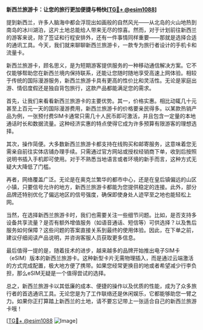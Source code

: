 **新西兰旅游卡：让您的旅行更加便捷与畅快[[TG💪+ @esim1088](https://t.me/s/esim1088)]**

提到新西兰，许多人脑海中都会浮现出如画般的自然风光——从北岛的火山地热到南岛的冰川湖泊，这片土地总能给人带来无尽的惊喜。然而，对于计划前往新西兰的游客来说，除了签证和行程安排外，还有一件事情同样重要——那就是选择合适的通讯工具。今天，我们就来聊聊新西兰旅游卡，一款专为旅行者设计的手机卡和流量卡。

新西兰旅游卡，顾名思义，是为短期游客提供服务的一种移动通信解决方案。它不仅能够帮助您在新西兰境内保持联系，还能让您随时随地享受高速上网体验。相较于传统的国际漫游服务，新西兰旅游卡具有更高的性价比和灵活性。无论是家庭出游、情侣度假还是独自背包旅行，这款产品都能满足您的需求。

首先，让我们来看看新西兰旅游卡的主要优势。其一，价格实惠。相比动辄几十元甚至上百元一天的国际漫游费用，新西兰旅游卡的价格要亲民得多。以某款热销产品为例，一张预付费SIM卡通常只需几十人民币即可激活，并且包含一定量的本地通话时长和数据流量。这种经济实惠的特点使得它成为许多预算有限游客的理想选择。

其次，操作简便。大多数新西兰旅游卡都支持在线购买和邮寄服务，这意味着您无需亲自前往实体店铺办理手续。只需通过官方网站或授权经销商下单，收到后按照说明书插入手机即可使用。对于不熟悉当地语言或者环境的新手而言，这种方式无疑大大降低了门槛。

再者，网络覆盖广泛。无论是在奥克兰繁华的都市中心，还是在皇后镇偏远的山区小镇，只要信号允许的地方，新西兰旅游卡都能为您提供稳定的连接。此外，部分品牌还特别优化了偏远地区的信号强度，确保即使身处人迹罕至之地也能轻松上网。

当然，在选择新西兰旅游卡时，我们也需要关注一些细节问题。比如，是否支持多设备共享流量？是否有额外增值服务（如语音通话、短信等）可供选择？以及售后服务如何保障？这些问题的答案直接关系到最终的使用体验。因此，在下单之前，建议仔细阅读产品说明，并咨询客服人员获取更多信息。

最后值得一提的是，随着技术的进步，越来越多的品牌开始推出电子SIM卡（eSIM）版本的新西兰旅游卡。这种新型卡片无需物理插入，而是通过云端激活的方式完成配置，极大地方便了携带。如果您经常更换目的地或者希望减少行李负担，那么eSIM无疑是一个值得尝试的选择。

总之，新西兰旅游卡以其低廉的成本、便捷的操作以及优质的性能，成为了众多旅行者的首选通讯工具。无论您是为了工作联络还是休闲娱乐，它都能够助您一臂之力。如果你正打算踏上新西兰的土地，请不要忘记带上一张适合自己的新西兰旅游卡哦！

[[TG💪+ @esim1088](https://t.me/s/esim1088) ![Image](https://i.postimg.cc/4NQfJmqS/Snipaste-2025-05-13-00-14-12.png)]